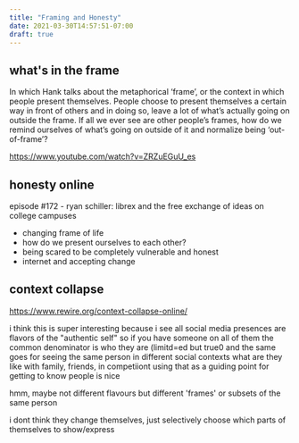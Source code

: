 ```yaml
---
title: "Framing and Honesty"
date: 2021-03-30T14:57:51-07:00
draft: true
---
```


## what's in the frame
In which Hank talks about the metaphorical ‘frame’, or the context in which people present themselves. People choose to present themselves a certain way in front of others and in doing so, leave a lot of what’s actually going on outside the frame. If all we ever see are other people’s frames, how do we remind ourselves of what’s going on outside of it and normalize being ‘out-of-frame’?

https://www.youtube.com/watch?v=ZRZuEGuU_es

## honesty online
episode #172 - ryan schiller: librex and the free exchange of ideas on college campuses 
* changing frame of life
* how do we present ourselves to each other?
* being scared to be completely vulnerable and honest
* internet and accepting change

## context collapse
https://www.rewire.org/context-collapse-online/

i think this is super interesting because i see all social media presences are flavors of the "authentic self"
so if you have someone on all of them the common denominator is who they are (limitd=ed but true0
and the same goes for seeing the same person in different social contexts
what are they like with family, friends, in competiiont
using that as a guiding point for getting to know people is nice

hmm, maybe not different flavours but different 'frames' or subsets of the same person

i dont think they change themselves, just selectively choose which parts of themselves to show/express
